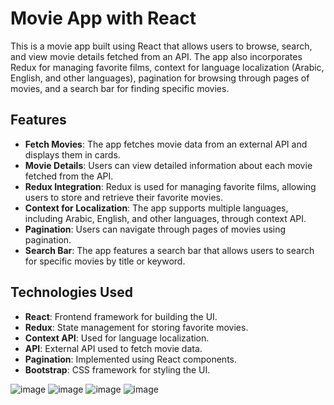 # Movie App with React

This is a movie app built using React that allows users to browse, search, and view movie details fetched from an API. The app also incorporates Redux for managing favorite films, context for language localization (Arabic, English, and other languages), pagination for browsing through pages of movies, and a search bar for finding specific movies.

## Features

- **Fetch Movies**: The app fetches movie data from an external API and displays them in cards.
- **Movie Details**: Users can view detailed information about each movie fetched from the API.
- **Redux Integration**: Redux is used for managing favorite films, allowing users to store and retrieve their favorite movies.
- **Context for Localization**: The app supports multiple languages, including Arabic, English, and other languages, through context API.
- **Pagination**: Users can navigate through pages of movies using pagination.
- **Search Bar**: The app features a search bar that allows users to search for specific movies by title or keyword.

## Technologies Used

- **React**: Frontend framework for building the UI.
- **Redux**: State management for storing favorite movies.
- **Context API**: Used for language localization.
- **API**: External API used to fetch movie data.
- **Pagination**: Implemented using React components.
- **Bootstrap**: CSS framework for styling the UI.

![image](https://github.com/Mohamedelgazzar1312/Movies-app/assets/153744543/c3b63529-5da3-4439-8f03-753aa53dbdef)
![image](https://github.com/Mohamedelgazzar1312/Movies-app/assets/153744543/a3ff3a07-9f95-4bb8-a84d-e539edfbdca0)
![image](https://github.com/Mohamedelgazzar1312/Movies-app/assets/153744543/945518e8-caeb-4838-a839-7410afae1218)
![image](https://github.com/Mohamedelgazzar1312/Movies-app/assets/153744543/4e4258b4-a855-4033-a725-5e439e874405)



